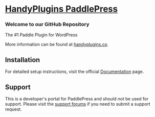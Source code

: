 # [HandyPlugins PaddlePress](https://wordpress.org/plugins/handyplugins-paddlepress/) #

### Welcome to our GitHub Repository

The #1 Paddle Plugin for WordPress

More information can be found at [handyplugins.co](https://handyplugins.co/paddlepress-pro/).

## Installation ##

For detailed setup instructions, visit the official [Documentation](https://handyplugins.co/paddlepress-pro/docs/) page.

## Support ##
This is a developer's portal for PaddlePress and should _not_ be used for support. Please visit the [support forums](https://wordpress.org/support/plugin/paddlepress/) if you need to submit a support request.

